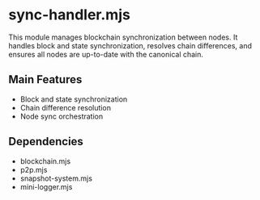 # sync-handler.mjs

This module manages blockchain synchronization between nodes. It handles block and state synchronization, resolves chain differences, and ensures all nodes are up-to-date with the canonical chain.

## Main Features
- Block and state synchronization
- Chain difference resolution
- Node sync orchestration

## Dependencies
- blockchain.mjs
- p2p.mjs
- snapshot-system.mjs
- mini-logger.mjs
